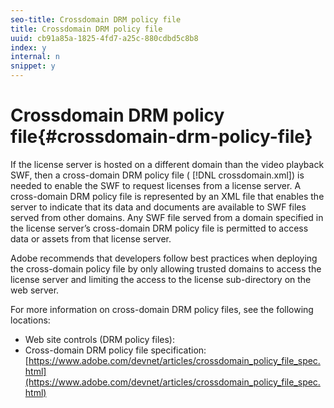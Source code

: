 ```yaml
---
seo-title: Crossdomain DRM policy file
title: Crossdomain DRM policy file
uuid: cb91a85a-1825-4fd7-a25c-880cdbd5c8b8
index: y
internal: n
snippet: y
---
```


# Crossdomain DRM policy file{#crossdomain-drm-policy-file}

If the license server is hosted on a different domain than the video playback SWF, then a cross-domain DRM policy file ( [!DNL crossdomain.xml]) is needed to enable the SWF to request licenses from a license server. A cross-domain DRM policy file is represented by an XML file that enables the server to indicate that its data and documents are available to SWF files served from other domains. Any SWF file served from a domain specified in the license server’s cross-domain DRM policy file is permitted to access data or assets from that license server.

Adobe recommends that developers follow best practices when deploying the cross-domain policy file by only allowing trusted domains to access the license server and limiting the access to the license sub-directory on the web server.

For more information on cross-domain DRM policy files, see the following locations:

* Web site controls (DRM policy files): [](https://help.adobe.com/en_US/ActionScript/3.0_ProgrammingAS3_Flex/WS5b3ccc516d4fbf351e63e3d118a9b90204-7e08.html) 
* Cross-domain DRM policy file specification: [https://www.adobe.com/devnet/articles/crossdomain_policy_file_spec.html](https://www.adobe.com/devnet/articles/crossdomain_policy_file_spec.html)

